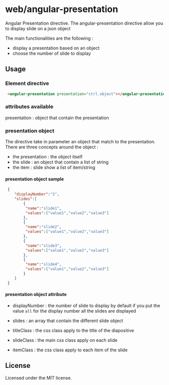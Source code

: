 # web/angular-presentation
Angular Presentation directive.
The angular-presentation directive allow you to display slide on a json object

The main functionalities are the following :
 * display a presentation based on an object 
 * choose the number of slide to display
 
## Usage

### Element directive

```html
 <angular-presentation presentation="ctrl.object"></angular-presentation>
```

### attributes available

presentation : object that contain the presentation 

### presentation object

The directive take in parameter an object that match to the presentation.
There are three concepts around the object : 
 * the presentation : the object itself  
 * the slide : an object that contain a list of string
 * the item : slide show a list of item/string
 

#### presentation object sample

```json
 {
	"displayNumber":"2",
	"slides":[
		{
		 "name":"slide1",
		 "values":["value1","value2","value3"]
		},
		{
		 "name":"slide2",
		 "values":["value1","value2","value3"]
		},
		{
		 "name":"slide3",
		 "values":["value1","value2","value3"]
		},
		{
		 "name":"slide4",
		 "values":["value1","value2","value3"]
		}
	]
 }
```

#### presentation object attribute
 
 * displayNumber : the number of slide to display by default
  if you put the value ```all``` for the display number all the slides are displayed
  
 * slides        : an array that contain the different slide object 
 
 * titleClass : the css class apply to the title of the diapositive
 
 * slideClass : the main css class apply on each slide
 
 * itemClass : the css class apply to each item of the slide

## License
Licensed under the MIT license.
